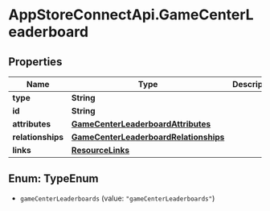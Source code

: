 # AppStoreConnectApi.GameCenterLeaderboard

## Properties

Name | Type | Description | Notes
------------ | ------------- | ------------- | -------------
**type** | **String** |  | 
**id** | **String** |  | 
**attributes** | [**GameCenterLeaderboardAttributes**](GameCenterLeaderboardAttributes.md) |  | [optional] 
**relationships** | [**GameCenterLeaderboardRelationships**](GameCenterLeaderboardRelationships.md) |  | [optional] 
**links** | [**ResourceLinks**](ResourceLinks.md) |  | [optional] 



## Enum: TypeEnum


* `gameCenterLeaderboards` (value: `"gameCenterLeaderboards"`)




